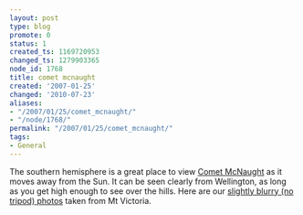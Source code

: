 ```yaml
---
layout: post
type: blog
promote: 0
status: 1
created_ts: 1169720953
changed_ts: 1279903365
node_id: 1768
title: comet mcnaught
created: '2007-01-25'
changed: '2010-07-23'
aliases:
- "/2007/01/25/comet_mcnaught/"
- "/node/1768/"
permalink: "/2007/01/25/comet_mcnaught/"
tags:
- General
---
```

The southern hemisphere is a great place to view [Comet McNaught](http://en.wikipedia.org/wiki/Comet_McNaught) as it moves away from the Sun. It can be seen clearly from Wellington, as long as you get high enough to see over the hills.  Here are our [slightly blurry (no tripod) photos](http://anjackson.net/ibgallery/151) taken from Mt Victoria.
<!--break-->

